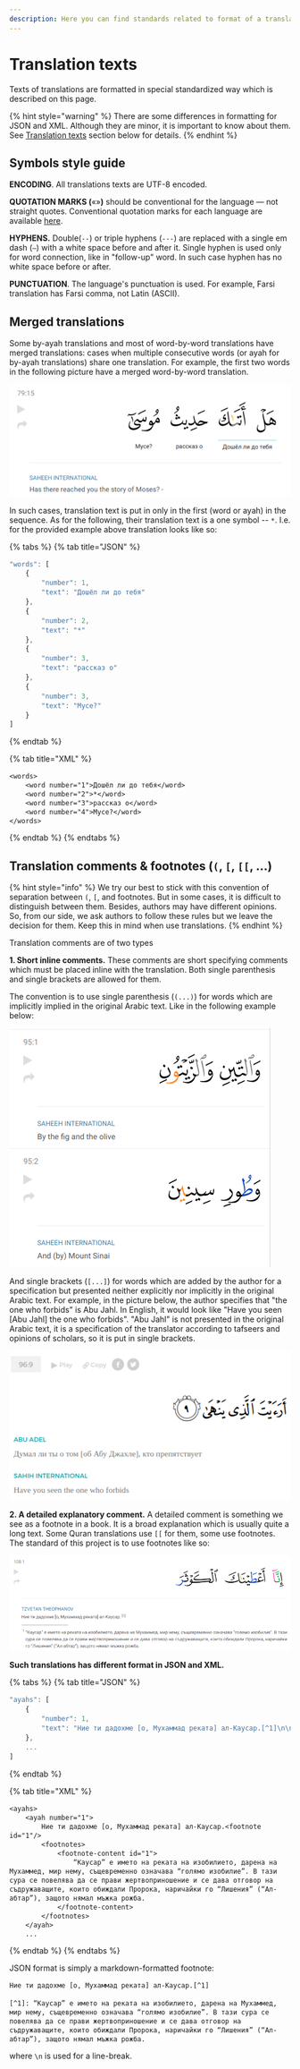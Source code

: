 ```yaml
---
description: Here you can find standards related to format of a translation text
---
```


# Translation texts

Texts of translations are formatted in special standardized way which is described on this page.

{% hint style="warning" %}
There are some differences in formatting for JSON and XML. Although they are minor, it is important to know about them. See [Translation texts](translation-texts.md#translation-comments-and-footnotes) section below for details.
{% endhint %}

## Symbols style guide

**ENCODING**. All translations texts are UTF-8 encoded.

**QUOTATION MARKS \(**«»**\)** should be conventional for the language — not straight quotes. Conventional quotation marks for each language are available [here](https://en.wikipedia.org/wiki/Quotation_mark).

**HYPHENS.** Double\(`--`\) or triple hyphens \(`---`\) are replaced with a single em dash \(`—`\) with a white space before and after it. Single hyphen is used only for word connection, like in "follow-up" word. In such case hyphen has no white space before or after.

**PUNCTUATION**. The language's punctuation is used. For example, Farsi translation has Farsi comma, not Latin \(ASCII\).

## Merged translations

Some by-ayah translations and most of word-by-word translations have merged translations: cases when multiple consecutive words \(or ayah for by-ayah translations\) share one translation. For example, the first two words in the following picture have a merged word-by-word translation.

![An example of a merged word-by-word translation](../.gitbook/assets/screenshot-from-2019-04-10-19-20-46.png)

In such cases, translation text is put in only in the first \(word or ayah\) in the sequence. As for the following, their translation text is a one symbol -- `*`. I.e. for the provided example above translation looks like so:

{% tabs %}
{% tab title="JSON" %}
```javascript
"words": [
    {
        "number": 1,
        "text": "Дошёл ли до тебя"
    },
    {
        "number": 2,
        "text": "*"
    },
    {
        "number": 3,
        "text": "рассказ о"
    },
    {
        "number": 3,
        "text": "Мусе?"
    }
]
```
{% endtab %}

{% tab title="XML" %}
```markup
<words>
    <word number="1">Дошёл ли до тебя</word>
    <word number="2">*</word>
    <word number="3">рассказ о</word>
    <word number="4">Мусе?</word>
</words>
```
{% endtab %}
{% endtabs %}

## **Translation comments & footnotes \(`(`, `[`, `[[`, ...\)**

{% hint style="info" %}
We try our best to stick with this convention of separation between `(`, `[`, and footnotes. But in some cases, it is difficult to distinguish between them. Besides, authors may have different opinions. So, from our side, we ask authors to follow these rules but we leave the decision for them. Keep this in mind when use translations.
{% endhint %}

Translation comments are of two types

**1. Short inline comments.** These comments are short specifying comments which must be placed inline with the translation. Both single parenthesis and single brackets are allowed for them. 

The convention is to use single parenthesis \(`(...)`\) for words which are implicitly implied in the original Arabic text. Like in the following example below:

![An example of inline comment for an implied text](../.gitbook/assets/screenshot-from-2019-04-10-17-22-56.png)

And single brackets \(`[...]`\) for words which are added by the author for a specification but presented neither explicitly nor implicitly in the original Arabic text. For example, in the picture below, the author specifies that "the one who forbids" is Abu Jahl. In English, it would look like "Have you seen \[Abu Jahl\] the one who forbids". "Abu Jahl" is not presented in the original Arabic text, it is a specification of the translator according to tafseers and opinions of scholars, so it is put in single brackets.

![An example of inline comment for an author specification](../.gitbook/assets/screenshot-from-2019-04-10-18-00-11.png)

**2. A detailed explanatory comment.** A detailed comment is something we see as a footnote in a book. It is a broad explanation which is usually quite a long text. Some Quran translations use `[[` for them, some use footnotes. The standard of this project is to use footnotes like so:

![](../.gitbook/assets/screenshot-from-2019-04-10-18-34-00.png)

**Such translations has different format in JSON and XML.**

{% tabs %}
{% tab title="JSON" %}
```javascript
"ayahs": [
    {
        "number": 1,
        "text": "Ние ти дадохме [о, Мухаммад реката] ал-Каусар.[^1]\n\n[^1]: “Каусар” е името на реката на изобилието, дарена на Мухаммед, мир нему, същевременно означава “голямо изобилие”. В тази сура се повелява да се прави жертвоприношение и се дава отговор на съдружаващите, които обиждали Пророка, наричайки го “Лишения” (“Ал-абтар”), защото нямал мъжка рожба."
    },
    ...
]
```
{% endtab %}

{% tab title="XML" %}
```markup
<ayahs>
    <ayah number="1">
        Ние ти дадохме [о, Мухаммад реката] ал-Каусар.<footnote id="1"/>
        <footnotes>
            <footnote-content id="1">
                “Каусар” е името на реката на изобилието, дарена на Мухаммед, мир нему, същевременно означава “голямо изобилие”. В тази сура се повелява да се прави жертвоприношение и се дава отговор на съдружаващите, които обиждали Пророка, наричайки го “Лишения” (“Ал-абтар”), защото нямал мъжка рожба.
            </footnote-content>
        </footnotes>
    </ayah>
    ...
```
{% endtab %}
{% endtabs %}

JSON format is simply a markdown-formatted footnote:

```text
Ние ти дадохме [о, Мухаммад реката] ал-Каусар.[^1]

[^1]: “Каусар” е името на реката на изобилието, дарена на Мухаммед, мир нему, същевременно означава “голямо изобилие”. В тази сура се повелява да се прави жертвоприношение и се дава отговор на съдружаващите, които обиждали Пророка, наричайки го “Лишения” (“Ал-абтар”), защото нямал мъжка рожба.
```

where `\n` is used for a line-break.



